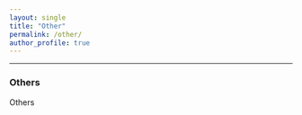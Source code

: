 ```yaml
---
layout: single
title: "Other"
permalink: /other/
author_profile: true
---
```


---

### Others

Others
